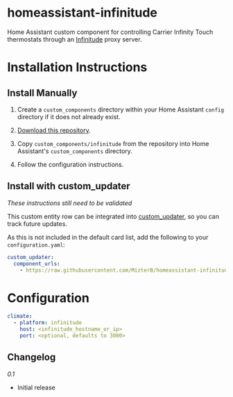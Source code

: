 # homeassistant-infinitude
Home Assistant custom component for controlling Carrier Infinity Touch thermostats through an [Infinitude](https://github.com/nebulous/infinitude) proxy server.

# Installation Instructions

## Install Manually

1. Create a `custom_components` directory within your Home Assistant `config` directory if it does not already exist.

2. [Download this repository](https://github.com/MizterB/homeassistant-infinitude/archive/master.zip).

3. Copy `custom_components/infinitude` from the repository into Home Assistant's `custom_components` directory.

4. Follow the configuration instructions.

## Install with custom_updater
_These instructions still need to be validated_

This custom entity row can be integrated into [custom_updater](https://github.com/custom-components/custom_updater), so you can track future updates.  

As this is not included in the default card list, add the following to your `configuration.yaml`:

```yaml
custom_updater:
  component_urls:
    - https://raw.githubusercontent.com/MizterB/homeassistant-infinitude/master/custom_components.json
```

# Configuration

```yaml
climate:
  - platform: infinitude
    host: <infinitude_hostname_or_ip>
    port: <optional, defaults to 3000>
```

## Changelog

*0.1*
- Initial release